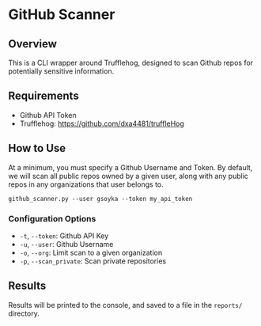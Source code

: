 # GitHub Scanner

## Overview

This is a CLI wrapper around Trufflehog, designed to scan Github repos for potentially sensitive information.

## Requirements
* Github API Token
* Trufflehog: https://github.com/dxa4481/truffleHog

## How to Use

At a minimum, you must specify a Github Username and Token.  By default, we will scan all public repos
owned by a given user, along with any public repos in any organizations that user belongs to.

`github_scanner.py --user gsoyka --token my_api_token`

### Configuration Options

* `-t`, `--token`: Github API Key
* `-u`, `--user`: Github Username
* `-o`, `--org`: Limit scan to a given organization
* `-p`, `--scan_private`: Scan private repositories

## Results

Results will be printed to the console, and saved to a file in the `reports/` directory.
